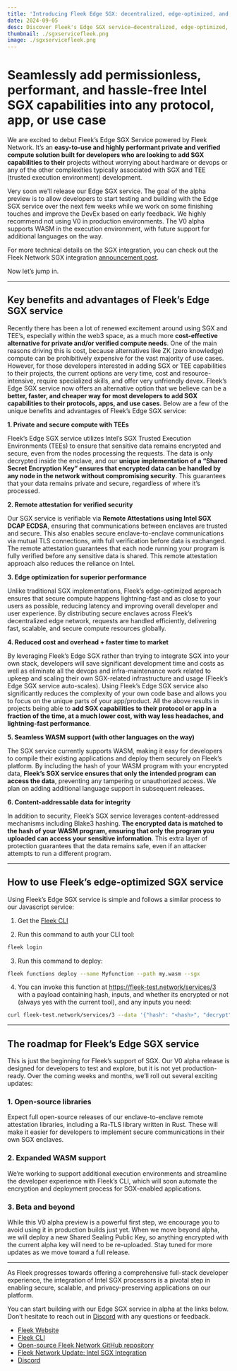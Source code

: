 ```yaml
---
title: 'Introducing Fleek Edge SGX: decentralized, edge-optimized, and dev friendly SGX capabilities'
date: 2024-09-05
desc: Discover Fleek's Edge SGX service—decentralized, edge-optimized, and secure Intel SGX compute solution for privacy-focused applications with WASM support.
thumbnail: ./sgxservicefleek.png
image: ./sgxservicefleek.png
---
```


# Seamlessly add permissionless, performant, and hassle-free Intel SGX capabilities into any protocol, app, or use case

We are excited to debut Fleek’s Edge SGX Service powered by Fleek Network. It’s an **easy-to-use and highly performant private and verified compute solution built for developers who are looking to add SGX capabilities to their** projects without worrying about hardware or devops or any of the other complexities typically associated with SGX and TEE (trusted execution environment) development.

Very soon we'll release our Edge SGX service. The goal of the alpha preview is to allow developers to start testing and building with the Edge SGX service over the next few weeks while we work on some finishing touches and improve the DevEx based on early feedback. We highly recommend not using V0 in production environments. The V0 alpha supports WASM in the execution environment, with future support for additional languages on the way. 

For more technical details on the SGX integration, you can check out the Fleek Network SGX integration [announcement post](https://blog.fleek.network/post/fleek-network-intel-sgx-integration/).

Now let’s jump in.

---

## Key benefits and advantages of Fleek’s Edge SGX service

Recently there has been a lot of renewed excitement around using SGX and TEE’s, especially within the web3 space, as a much more **cost-effective alternative for private and/or verified compute needs**. One of the main reasons driving this is cost, because alternatives like ZK (zero knowledge) compute can be prohibitively expensive for the vast majority of use cases. However, for those developers interested in adding SGX or TEE capabilities to their projects, the current options are very time, cost and resource-intensive, require specialized skills, and offer very unfriendly devex. Fleek’s Edge SGX service now offers an alternative option that we believe can be a **better, faster, and cheaper way for most developers to add SGX capabilities to their protocols, apps, and use cases**. Below are a few of the unique benefits and advantages of Fleek’s Edge SGX service:

**1. Private and secure compute with TEEs**

Fleek’s Edge SGX service utilizes Intel’s SGX Trusted Execution Environments (TEEs) to ensure that sensitive data remains encrypted and secure, even from the nodes processing the requests. The data is only decrypted inside the enclave, and our **unique implementation of a “Shared Secret Encryption Key” ensures that encrypted data can be handled by any node in the network without compromising security**. This guarantees that your data remains private and secure, regardless of where it’s processed.

**2. Remote attestation for verified security**

Our SGX service is verifiable via **Remote Attestations using Intel SGX DCAP ECDSA**, ensuring that communications between enclaves are trusted and secure. This also enables secure enclave-to-enclave communications via mutual TLS connections, with full verification before data is exchanged. The remote attestation guarantees that each node running your program is fully verified before any sensitive data is shared. This remote attestation approach also reduces the reliance on Intel.

**3. Edge optimization for superior performance**

Unlike traditional SGX implementations, Fleek’s edge-optimized approach ensures that secure compute happens lightning-fast and as close to your users as possible, reducing latency and improving overall developer and user experience. By distributing secure enclaves across Fleek’s decentralized edge network, requests are handled efficiently, delivering fast, scalable, and secure compute resources globally.

**4. Reduced cost and overhead + faster time to market**

By leveraging Fleek’s Edge SGX rather than trying to integrate SGX into your own stack, developers will save significant development time and costs as well as eliminate all the devops and infra-maintenance work related to upkeep and scaling their own SGX-related infrastructure and usage (Fleek’s Edge SGX service auto-scales). Using Fleek’s Edge SGX service also significantly reduces the complexity of your own code base and allows you to focus on the unique parts of your app/product. All the above results in projects being able to **add SGX capabilities to their protocol or app in a fraction of the time, at a much lower cost, with way less headaches, and lightning-fast performance**.

**5. Seamless WASM support (with other languages on the way)**

The SGX service currently supports WASM, making it easy for developers to compile their existing applications and deploy them securely on Fleek’s platform. By including the hash of your WASM program with your encrypted data, **Fleek’s SGX service ensures that only the intended program can access the data**, preventing any tampering or unauthorized access. We plan on adding additional language support in subsequent releases.

**6. Content-addressable data for integrity**

In addition to security, Fleek’s SGX service leverages content-addressed mechanisms including Blake3 hashing. **The encrypted data is matched to the hash of your WASM program, ensuring that only the program you uploaded can access your sensitive information**. This extra layer of protection guarantees that the data remains safe, even if an attacker attempts to run a different program.

---

## How to use Fleek’s edge-optimized SGX service

Using Fleek’s Edge SGX service is simple and follows a similar process to our Javascript service:

1. Get the [Fleek CLI](https://fleek.xyz/docs/cli/)

2. Run this command to auth your CLI tool:

```bash
fleek login
```

3. Run this command to deploy:

```bash
fleek functions deploy --name Myfunction --path my.wasm --sgx
```

4. You can invoke this function at https://fleek-test.network/services/3 with a payload containing hash, inputs, and whether its encrypted or not (always yes with the current tool), and any inputs you need:

```bash
curl fleek-test.network/services/3 --data '{"hash": "<hash>", "decrypt": true, "input": "foo"}'
```

---

## The roadmap for Fleek’s Edge SGX service

This is just the beginning for Fleek’s support of SGX. Our V0 alpha release is designed for developers to test and explore, but it is not yet production-ready. Over the coming weeks and months, we’ll roll out several exciting updates:

### 1. Open-source libraries

Expect full open-source releases of our enclave-to-enclave remote attestation libraries, including a Ra-TLS library written in Rust. These will make it easier for developers to implement secure communications in their own SGX enclaves.

### 2. Expanded WASM support

We’re working to support additional execution environments and streamline the developer experience with Fleek’s CLI, which will soon automate the encryption and deployment process for SGX-enabled applications.

### 3. Beta and beyond

While this V0 alpha preview is a powerful first step, we encourage you to avoid using it in production builds just yet. When we move beyond alpha, we will deploy a new Shared Sealing Public Key, so anything encrypted with the current alpha key will need to be re-uploaded. Stay tuned for more updates as we move toward a full release.

---

As Fleek progresses towards offering a comprehensive full-stack developer experience, the integration of Intel SGX processors is a pivotal step in enabling secure, scalable, and privacy-preserving applications on our platform.

You can start building with our Edge SGX service in alpha at the links below. Don’t hesitate to reach out in [Discord](https://discord.gg/fleek) with any questions or feedback.

- [Fleek Website](https://fleek.xyz/)
- [Fleek CLI](https://fleek.xyz/docs/cli/)
- [Open-source Fleek Network GitHub repository](https://github.com/fleek-network/lightning/tree/sgx-alpha/lib/sgxkit#readme)
- [Fleek Network Update: Intel SGX Integration](https://blog.fleek.network/post/fleek-network-intel-sgx-integration/)
- [Discord](https://discord.gg/fleek)
